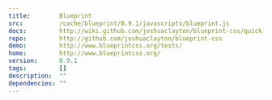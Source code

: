 ```yaml
---
title:        Blueprint
src:          /cache/blueprint/0.9.1/javascripts/blueprint.js
docs:         http://wiki.github.com/joshuaclayton/blueprint-css/quick-start-tutorial
repo:         http://github.com/joshuaclayton/blueprint-css
demo:         http://www.blueprintcss.org/tests/
home:         http://www.blueprintcss.org/
version:      0.9.1
tags:         []
description:  ""
dependencies: ""
---
```


